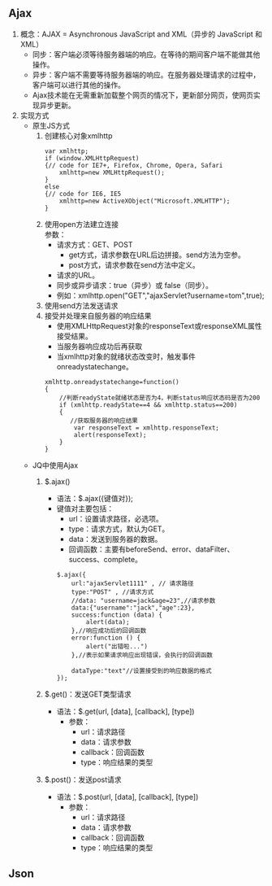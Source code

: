## Ajax
1. 概念：AJAX = Asynchronous JavaScript and XML（异步的 JavaScript 和 XML）
    * 同步：客户端必须等待服务器端的响应。在等待的期间客户端不能做其他操作。
    * 异步：客户端不需要等待服务器端的响应。在服务器处理请求的过程中，客户端可以进行其他的操作。
    * Ajax技术能在无需重新加载整个网页的情况下，更新部分网页，使网页实现异步更新。
2. 实现方式
    * 原生JS方式
        1. 创建核心对象xmlhttp
            ```
            var xmlhttp;
            if (window.XMLHttpRequest)
            {// code for IE7+, Firefox, Chrome, Opera, Safari
                xmlhttp=new XMLHttpRequest();
            }
            else
            {// code for IE6, IE5
                xmlhttp=new ActiveXObject("Microsoft.XMLHTTP");
            }
           ```
        2. 使用open方法建立连接  
            参数：
            * 请求方式：GET、POST
                * get方式，请求参数在URL后边拼接。send方法为空参。
                * post方式，请求参数在send方法中定义。
            * 请求的URL。
            * 同步或异步请求：true（异步）或 false（同步）。
            * 例如：xmlhttp.open("GET","ajaxServlet?username=tom",true);
        3. 使用send方法发送请求
        4. 接受并处理来自服务器的响应结果
            * 使用XMLHttpRequest对象的responseText或responseXML属性接受结果。
            * 当服务器响应成功后再获取
            * 当xmlhttp对象的就绪状态改变时，触发事件onreadystatechange。
            ```
            xmlhttp.onreadystatechange=function()
            {
                //判断readyState就绪状态是否为4，判断status响应状态码是否为200
                if (xmlhttp.readyState==4 && xmlhttp.status==200)
                {
                   //获取服务器的响应结果
                    var responseText = xmlhttp.responseText;
                    alert(responseText);
                }
            }
            ```
    * JQ中使用Ajax
        1. $.ajax()
            * 语法：$.ajax({键值对});
            * 键值对主要包括：
                * url：设置请求路径，必选项。
                * type：请求方式，默认为GET。
                * data：发送到服务器的数据。
                * 回调函数：主要有beforeSend、error、dataFilter、success、complete。
                ```
                $.ajax({
                    url:"ajaxServlet1111" , // 请求路径
                    type:"POST" , //请求方式
                    //data: "username=jack&age=23",//请求参数
                    data:{"username":"jack","age":23},
                    success:function (data) {
                        alert(data);
                    },//响应成功后的回调函数
                    error:function () {
                        alert("出错啦...")
                    },//表示如果请求响应出现错误，会执行的回调函数
    
                    dataType:"text"//设置接受到的响应数据的格式
                });
                ```
        2. $.get()：发送GET类型请求
            * 语法：$.get(url, [data], [callback], [type])
                * 参数：
                    * url：请求路径
                    * data：请求参数
                    * callback：回调函数
                    * type：响应结果的类型
    
        3. $.post()：发送post请求
            * 语法：$.post(url, [data], [callback], [type])
                * 参数：
                    * url：请求路径
                    * data：请求参数
                    * callback：回调函数
                    * type：响应结果的类型

    
## Json



